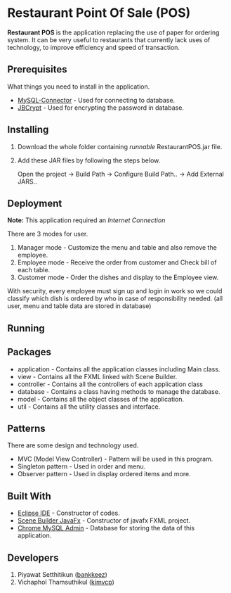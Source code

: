 # Restaurant Point Of Sale (POS)

**Restaurant POS** is the application replacing the use of paper for ordering system. It can be very useful to restaurants that currently lack uses of technology, to improve efficiency and speed of transaction.

## Prerequisites

What things you need to install in the application.

* [MySQL-Connector](https://dev.mysql.com/downloads/connector/j/) - Used for connecting to database.
* [JBCrypt](http://www.mindrot.org/projects/jBCrypt/) - Used for encrypting the password in database.

## Installing

1. Download the whole folder containing *runnable* RestaurantPOS.jar file.
2. Add these JAR files by following the steps below.

	Open the project -> Build Path -> Configure Build Path.. -> Add External JARS..

## Deployment

**Note:** This application required an *Internet Connection*

There are 3 modes for user.
1. Manager mode - Customize the menu and table and also remove the employee. 
2. Employee mode - Receive the order from customer and Check bill of each table.
3. Customer mode - Order the dishes and display to the Employee view.

With security, every employee must sign up and login in work so we could classify which dish is ordered by who in case of responsibility needed. (all user, menu and table data are stored in database)

## Running 

## Packages

* application - Contains all the application classes including Main class.
* view - Contains all the FXML linked with Scene Builder.
* controller - Contains all the controllers of each application class
* database - Contains a class having methods to manage the database.
* model - Contains all the object classes of the application.
* util - Contains all the utility classes and interface.

## Patterns 

There are some design and technology used.

* MVC (Model View Controller) - Pattern will be used in this program. 
* Singleton pattern - Used in order and menu.
* Observer pattern - Used in display ordered items and more.

## Built With

- [Eclipse IDE](https://www.eclipse.org/ide/) - Constructor of codes.
- [Scene Builder JavaFx](http://gluonhq.com/products/scene-builder/) - Constructor of javafx FXML project.
- [Chrome MySQL Admin](https://chrome.google.com/webstore/detail/chrome-mysql-admin/ndgnpnpakfcdjmpgmcaknimfgcldechn) - Database for storing the data of this application. 

## Developers 

1. Piyawat Setthitikun ([bankkeez](https://github.com/bankkeez))
2. Vichaphol Thamsuthikul ([kimvcp](https://github.com/kimvcp)) 

